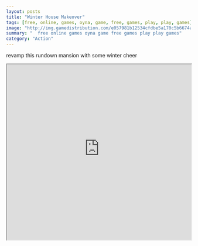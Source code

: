 ```yaml
---
layout: posts
title: "Winter House Makeover"
tags: [free, online, games, oyna, game, free, games, play, play, games]
image: "http://img.gamedistribution.com/e057981b12534cfdbe5a170c5b6674a5.jpg"
summary: "  free online games oyna game free games play play games"
category: "Action"
---
```


revamp this rundown mansion with some winter cheer

<iframe width="100%" height="480px;" src="http://flash.gamedistribution.com?game=e057981b12534cfdbe5a170c5b6674a5"></iframe>